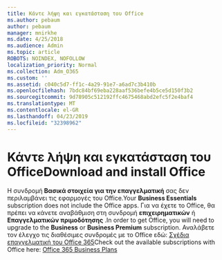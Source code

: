 ```yaml
---
title: Κάντε λήψη και εγκατάσταση του Office
ms.author: pebaum
author: pebaum
manager: mnirkhe
ms.date: 4/25/2018
ms.audience: Admin
ms.topic: article
ROBOTS: NOINDEX, NOFOLLOW
localization_priority: Normal
ms.collection: Adm_O365
ms.custom: ''
ms.assetid: c040c5d7-ff1c-4a29-91e7-a6ad7c3b410b
ms.openlocfilehash: 7bdc84bf69eba228aaf536befe4b5ce5d150f3b2
ms.sourcegitcommit: 9d78905c512192ffc4675468abd2efc5f2e4baf4
ms.translationtype: MT
ms.contentlocale: el-GR
ms.lasthandoff: 04/23/2019
ms.locfileid: "32398962"
---
```

# <a name="download-and-install-office"></a><span data-ttu-id="99239-102">Κάντε λήψη και εγκατάσταση του Office</span><span class="sxs-lookup"><span data-stu-id="99239-102">Download and install Office</span></span>

<span data-ttu-id="99239-103">Η συνδρομή **Βασικά στοιχεία για την επαγγελματική** σας δεν περιλαμβάνει τις εφαρμογές του Office.</span><span class="sxs-lookup"><span data-stu-id="99239-103">Your **Business Essentials** subscription does not include the Office apps.</span></span> <span data-ttu-id="99239-104">Για να έχετε το Office, θα πρέπει να κάνετε αναβάθμιση στη συνδρομή **επιχειρηματικών** ή **Επαγγελματικών πριμοδότησης** .</span><span class="sxs-lookup"><span data-stu-id="99239-104">In order to get Office, you will need to upgrade to the **Business** or **Business Premium** subscription.</span></span> <span data-ttu-id="99239-105">Αναλάβετε τον έλεγχο τις διαθέσιμες συνδρομές με το Office εδώ: [Σχέδια επαγγελματική του Office 365](https://products.office.com/compare-all-microsoft-office-products?tab=2)</span><span class="sxs-lookup"><span data-stu-id="99239-105">Check out the available subscriptions with Office here: [Office 365 Business Plans](https://products.office.com/compare-all-microsoft-office-products?tab=2)</span></span>
  

